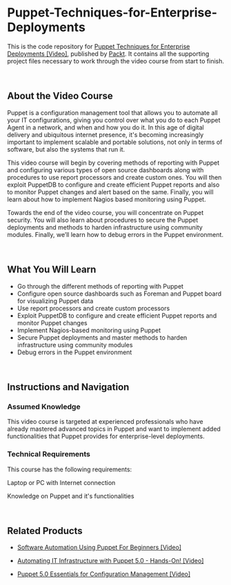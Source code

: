 


# Puppet-Techniques-for-Enterprise-Deployments

This is the code repository for [Puppet Techniques for Enterprise Deployments [Video]](https://prod.packtpub.com/in/networking-and-servers/puppet-techniques-enterprise-deployments-video), published by [Packt](https://www.packtpub.com/?utm_source=github). It contains all the supporting project files necessary to work through the video course from start to finish.


 


## About the Video Course

Puppet is a configuration management tool that allows you to automate all your IT configurations, giving you control over what you do to each Puppet Agent in a network, and when and how you do it. In this age of digital delivery and ubiquitous internet presence, it's becoming increasingly important to implement scalable and portable solutions, not only in terms of software, but also the systems that run it.

This video course will begin by covering methods of reporting with Puppet and configuring various types of open source dashboards along with procedures to use report processors and create custom ones. You will then exploit PuppetDB to configure and create efficient Puppet reports and also to monitor Puppet changes and alert based on the same. Finally, you will learn about how to implement Nagios based monitoring using Puppet.

Towards the end of the video course, you will concentrate on Puppet security. You will also learn about procedures to secure the Puppet deployments and methods to harden infrastructure using community modules. Finally, we’ll learn how to debug errors in the Puppet environment.

 


<H2>What You Will Learn</H2>

<DIV class=book-info-will-learn-text>

<UL>

<LI> Go through the different methods of reporting with Puppet 

<LI> 	Configure open source dashboards such as Foreman and Puppet board for visualizing Puppet data

<LI> 	Use report processors and create custom processors

<LI> 	Exploit PuppetDB to configure and create efficient Puppet reports and monitor Puppet changes

<LI> 	Implement Nagios-based monitoring using Puppet

<LI> 	Secure Puppet deployments and master methods to harden infrastructure using community modules

<LI> 	Debug errors in the Puppet environment

</LI></UL></DIV>


 
## Instructions and Navigation

### Assumed Knowledge

This video course is targeted at experienced professionals who have already mastered advanced topics in Puppet and want to implement added functionalities that Puppet provides for enterprise-level deployments.


### Technical Requirements

This course has the following requirements:<br/>

Laptop or PC with Internet connection <br/>

Knowledge on Puppet and it's functionalities <br/>



 

## Related Products

* [Software Automation Using Puppet For Beginners [Video]](https://prod.packtpub.com/in/virtualization-and-cloud/software-automation-using-puppet-beginners-video)



* [Automating IT Infrastructure with Puppet 5.0 - Hands-On! [Video]](https://prod.packtpub.com/in/virtualization-and-cloud/automating-it-infrastructure-puppet-50-hands-video)



* [Puppet 5.0 Essentials for Configuration Management [Video]](https://prod.packtpub.com/in/virtualization-and-cloud/puppet-50-essentials-configuration-management-video)
